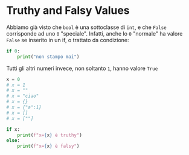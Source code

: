 # Truthy and Falsy Values

Abbiamo già visto che `bool` è una sottoclasse di `int`, e che `False` corrisponde ad uno `0` "speciale". Infatti, anche lo `0` "normale" ha valore `False` se inserito in un if, o trattato da condizione:

```python
if 0:
    print("non stampo mai")
```


Tutti gli altri numeri invece, non soltanto `1`, hanno valore `True`


```python
x = 0
# x = 1
# x = ""
# x = "ciao"
# x = {}
# x = {"a":1}
# x = []
# x = [""]

if x:
    print(f"x={x} è truthy")
else:
    print(f"x={x} è falsy")
```